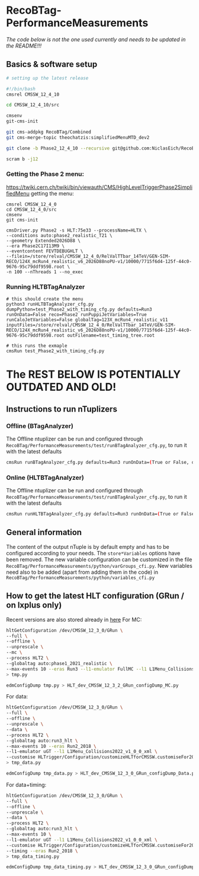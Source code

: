 # RecoBTag-PerformanceMeasurements

*The code below is not the one used currently and needs to be updated in the README!!!*


## Basics & software setup

```bash
# setting up the latest release

#!/bin/bash
cmsrel CMSSW_12_4_10

cd CMSSW_12_4_10/src

cmsenv
git-cms-init

git cms-addpkg RecoBTag/Combined
git cms-merge-topic theochatzis:simplifiedMenuMTD_dev2

git clone -b Phase2_12_4_10 --recursive git@github.com:NiclasEich/RecoBTag-PerformanceMeasurements.git RecoBTag/PerformanceMeasurements

scram b -j12

```

### Getting the Phase 2 menu:
https://twiki.cern.ch/twiki/bin/viewauth/CMS/HighLevelTriggerPhase2SimplifiedMenu
getting the menu:
```
cmsrel CMSSW_12_4_0
cd CMSSW_12_4_0/src
cmsenv
git cms-init

cmsDriver.py Phase2 -s HLT:75e33 --processName=HLTX \
--conditions auto:phase2_realistic_T21 \
--geometry Extended2026D88 \
--era Phase2C17I13M9 \
--eventcontent FEVTDEBUGHLT \
--filein=/store/relval/CMSSW_12_4_0/RelValTTbar_14TeV/GEN-SIM-RECO/124X_mcRun4_realistic_v6_2026D88noPU-v1/10000/7715f6d4-125f-44c0-9676-95c79ddf9598.root \
-n 100 --nThreads 1 --no_exec
```

### Running HLTBTagAnalyzer

```
# this should create the menu
python3 runHLTBTagAnalyzer_cfg.py dumpPython=test_Phase2_with_timing_cfg.py defaults=Run3 runOnData=False reco=Phase2 runPuppiJetVariables=True runCaloJetVariables=False globalTag=123X_mcRun4_realistic_v11 inputFiles=/store/relval/CMSSW_12_4_0/RelValTTbar_14TeV/GEN-SIM-RECO/124X_mcRun4_realistic_v6_2026D88noPU-v1/10000/7715f6d4-125f-44c0-9676-95c79ddf9598.root outFilename=test_timing_tree.root

# this runs the exmaple
cmsRun test_Phase2_with_timing_cfg.py
```

# The REST BELOW IS POTENTIALLY OUTDATED AND OLD!


## Instructions to run nTuplizers
### Offline (BTagAnalyzer)

The Offline ntuplizer can be run and configured through ```RecoBTag/PerformanceMeasurements/test/runBTagAnalyzer_cfg.py```, to run it with the latest defaults

```bash
cmsRun runBTagAnalyzer_cfg.py defaults=Run3 runOnData=(True or False, depending on your needs) maxEvents=10
```

### Online (HLTBTagAnalyzer)

The Offline ntuplizer can be run and configured through ```RecoBTag/PerformanceMeasurements/test/runBTagAnalyzer_cfg.py```, to run it with the latest defaults

```bash
cmsRun runHLTBTagAnalyzer_cfg.py defaults=Run3 runOnData=(True or False, depending on your needs) maxEvents=10
```

## General information

The content of the output nTuple is by default empty and has to be configured according to your needs. The ```store*Variables``` options have been removed.
The new variable configuration can be customized in the file ```RecoBTag/PerformanceMeasurements/python/varGroups_cfi.py```.
New variables need also to be added (apart from adding them in the code) in ```RecoBTag/PerformanceMeasurements/python/variables_cfi.py```


## How to get the latest HLT configuration (GRun / on lxplus only)
Recent versions are also stored already in [here](python/Configs)
For MC:
```bash
hltGetConfiguration /dev/CMSSW_12_3_0/GRun \
--full \
--offline \
--unprescale \
--mc \
--process HLT2 \
--globaltag auto:phase1_2021_realistic \
--max-events 10 --eras Run3 --l1-emulator FullMC --l1 L1Menu_Collisions2022_v1_0_0_xml \
> tmp.py
```
```bash
edmConfigDump tmp.py > HLT_dev_CMSSW_12_3_2_GRun_configDump_MC.py
```
For data:
```bash
hltGetConfiguration /dev/CMSSW_12_3_0/GRun \
--full \
--offline \
--unprescale \
--data \
--process HLT2 \
--globaltag auto:run3_hlt \
--max-events 10 --eras Run2_2018 \
--l1-emulator uGT --l1 L1Menu_Collisions2022_v1_0_0_xml \
--customise HLTrigger/Configuration/customizeHLTforCMSSW.customiseFor2018Input \
> tmp_data.py
```
```bash
edmConfigDump tmp_data.py > HLT_dev_CMSSW_12_3_0_GRun_configDump_Data.py
```
For data+timing:
```bash
hltGetConfiguration /dev/CMSSW_12_3_0/GRun \
--full \
--offline \
--unprescale \
--data \
--process HLT2 \
--globaltag auto:run3_hlt \
--max-events 10 \
--l1-emulator uGT --l1 L1Menu_Collisions2022_v1_0_0_xml \
--customise HLTrigger/Configuration/customizeHLTforCMSSW.customiseFor2018Input \
--timing --eras Run2_2018 \
> tmp_data_timing.py
```
```bash
edmConfigDump tmp_data_timing.py > HLT_dev_CMSSW_12_3_0_GRun_configDump_Data_timing.py
```
